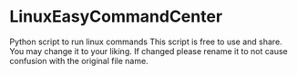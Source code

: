 # LinuxEasyCommandCenter
Python script to run linux commands
This script is free to use and share. You may change it to your liking.
If changed please rename it to not cause confusion with the original file name.
